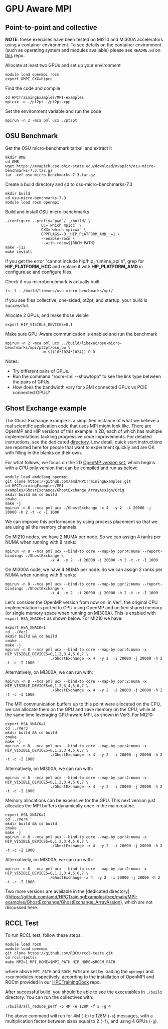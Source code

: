 # GPU Aware MPI
## Point-to-point and collective

**NOTE**: these exercises have been tested on MI210 and MI300A accelerators using a container environment.
To see details on the container environment (such as operating system and modules available) please see `README.md` on [this](https://github.com/amd/HPCTrainingDock) repo.

Allocate at least two GPUs and set up your environment

```
module load openmpi rocm
export OMPI_CXX=hipcc
```

Find the code and compile
```
cd HPCTrainingExamples/MPI-examples
mpicxx -o ./pt2pt ./pt2pt.cpp
```
Set the environment variable and run the code
```
mpirun -n 2 -mca pml ucx ./pt2pt
```

## OSU Benchmark

Get the OSU micro-benchmark tarball and extract it
```
mkdir OMB
cd OMB
wget https://mvapich.cse.ohio-state.edu/download/mvapich/osu-micro-benchmarks-7.3.tar.gz
tar -xvf osu-micro-benchmarks-7.3.tar.gz
```

Create a build directory and cd to osu-micro-benchmarks-7.3
```
mkdir build
cd osu-micro-benchmarks-7.3
module load rocm openmpi
```

Build and install OSU micro-benchmarks
```
./configure --prefix=`pwd`/../build/ \
                CC=`which mpicc` \
                CXX=`which mpicxx` \
                CPPFLAGS=-D__HIP_PLATFORM_AMD__=1 \
                --enable-rocm \
                --with-rocm=${ROCM_PATH}
make -j12
make install
```
If you get the error "cannot include hip/hip_runtime_api.h", grep for __HIP_PLATFORM_HCC__ and replace it with __HIP_PLATFORM_AMD__ in configure.ac and configure files.

Check if osu microbenchmark is actually built
```
ls -l ../build/libexec/osu-micro-benchmarks/mpi/

```
if you see files collective, one-sided, pt2pt, and startup, your build is successful.

Allocate 2 GPUs, and make those visible
```
export HIP_VISIBLE_DEVICES=0,1
```

Make sure GPU-Aware communication is enabled and run the benchmark
```
mpirun -n 2 -mca pml ucx ../build/libexec/osu-micro-benchmarks/mpi/pt2pt/osu_bw \
				-m $((16*1024*1024)) D D
```


Notes:
- Try different pairs of GPUs.
- Run the command "rocm-smi --showtopo" to see the link type between the pairs of GPUs. 
- How does the bandwidth vary for xGMI connected GPUs vs PCIE connected GPUs?

## Ghost Exchange example

The Ghost Exchange example is a simplified instance of what we believe a real scientific application code that uses MPI might look like. There are OpenMP and HIP versions of this example in 2D, each of which has multiple implementations tackling progressive code improvements. For detailed instructions, see the dedicated [directory](https://github.com/amd/HPCTrainingExamples/tree/main/MPI-examples/GhostExchange). Low detail, quick start instructions are reported here for people that want to experiment quickly and are OK with filling in the blanks on their own.

For what follows, we focus on the 2D [OpenMP version set](https://github.com/amd/HPCTrainingExamples/tree/main/MPI-examples/GhostExchange/GhostExchange_ArrayAssign), which begins with a CPU only version that can be compiled and run as below:
```
module load amdclang openmpi
git clone https://github.com/amd/HPCTrainingExamples.git
cd HPCTrainingExamples/MPI-examples/GhostExchange/GhostExchange_ArrayAssign/Orig
mkdir build && cd build
cmake ..
make -j
mpirun -n 8 --mca pml ucx ./GhostExchange -x 4  -y 2  -i 20000 -j 20000 -h 2 -t -c -I 1000
```
We can improve this performance by using process placement so that we are using all the memory
channels.

On MI210 nodes, we have 2 NUMA per node. So we can assign 4 ranks per NUMA when running with 8 ranks:

```
mpirun -n 8 --mca pml ucx --bind-to core --map-by ppr:4:numa --report-bindings ./GhostExchange \
				    -x 4  -y 2  -i 20000 -j 20000 -h 2 -t -c -I 1000
```

On MI300A node, we have 4 NUMA per node. So we can assign 2 ranks per NUMA when running with 8 ranks:

```
mpirun -n 8 --mca pml ucx --bind-to core --map-by ppr:2:numa --report-bindings ./GhostExchange \
				    -x 4  -y 2  -i 20000 -j 20000 -h 2 -t -c -I 1000
```
Let's consider the OpenMP version from now on: in Ver1, the original CPU implementation is ported to GPU using OpenMP and unified shared memory (or single memory space when running on MI300A). This is enabled with `export HSA_XNACK=1` as shown below. For MI210 we have:

```
export HSA_XNACK=1
cd ../Ver1
mkdir build && cd build
cmake ..
make -j
mpirun -n 8 --mca pml ucx --bind-to core --map-by ppr:4:numa -x HIP_VISIBLE_DEVICES=0,1,2,3,4,5,6,7 \ 
					./GhostExchange -x 4  -y 2  -i 20000 -j 20000 -h 2 -t -c -I 1000
```

Alternatively, on MI300A, we can run with:

```
mpirun -n 8 --mca pml ucx --bind-to core --map-by ppr:2:numa -x HIP_VISIBLE_DEVICES=0,1,2,3,4,5,6,7 \
				    ./GhostExchange -x 4  -y 2  -i 20000 -j 20000 -h 2 -t -c -I 1000
```

The MPI communication buffers up to this point were allocated on the CPU, we can allocate them on the GPU and save memory on the CPU, while at the same time leveraging GPU-aware MPI, as shown in Ver3. For MI210:

```
export HSA_XNACK=1
cd ../Ver3
mkdir build && cd build
cmake ..
make -j
mpirun -n 8 --mca pml ucx --bind-to core --map-by ppr:4:numa -x HIP_VISIBLE_DEVICES=0,1,2,3,4,5,6,7 \ 
					./GhostExchange -x 4  -y 2  -i 20000 -j 20000 -h 2 -t -c -I 1000
```

Alternatively, on MI300A, we can run with:

```
mpirun -n 8 --mca pml ucx --bind-to core --map-by ppr:2:numa -x HIP_VISIBLE_DEVICES=0,1,2,3,4,5,6,7 \
				    ./GhostExchange -x 4  -y 2  -i 20000 -j 20000 -h 2 -t -c -I 1000
```

Memory allocations can be expensive for the GPU. This next version just allocates the MPI buffers dynamically once
in the main routine.

```
export HSA_XNACK=1
cd ../Ver4
mkdir build && cd build
cmake ..
make -j
mpirun -n 8 --mca pml ucx --bind-to core --map-by ppr:4:numa -x HIP_VISIBLE_DEVICES=0,1,2,3,4,5,6,7 \
					./GhostExchange -x 4  -y 2  -i 20000 -j 20000 -h 2 -t -c -I 1000
```

Alternatively, on MI300A, we can run with:

```
mpirun -n 8 --mca pml ucx --bind-to core --map-by ppr:2:numa -x HIP_VISIBLE_DEVICES=0,1,2,3,4,5,6,7 \
				   ./GhostExchange -x 4  -y 2  -i 20000 -j 20000 -h 2 -t -c -I 1000
```

Two more versions are available in the [dedicated directory]((https://github.com/amd/HPCTrainingExamples/tree/main/MPI-examples/GhostExchange/GhostExchange_ArrayAssign), which are not discussed here.

## RCCL Test

To run RCCL test, follow these steps:

```
module load rocm
module load openmpi
git clone https://github.com/ROCm/rccl-tests.git
cd rccl-tests/
make MPI=1 MPI_HOME=$MPI_PATH HIP_HOME=$ROCM_PATH
```

where above `MPI_PATH` and `ROCM_PATH` are set by loading the `openmpi` and `rocm` modules respectively, according to the installation of OpenMPI and ROCm provided in our [HPCTrainingDock](https://github.com/amd/HPCTrainingDock) repo.

After successful build, you should be able to see the executables in `./build` directory. You can run the collectives with:

```
./build/all_reduce_perf -b 4M -e 128M -f 2 -g 4
```

The above command will run for 4M (`-b`) to 128M (`-e`) messages, with a  multiplication factor between sizes equal to 2 (`-f`), and using 4 GPUs (`-g`).

